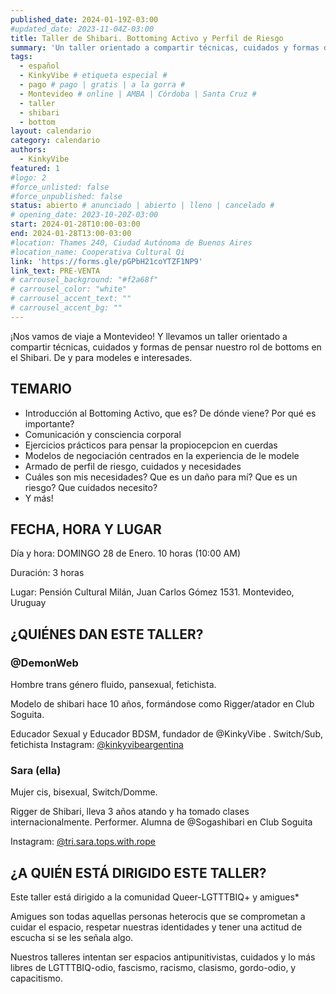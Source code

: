 ```yaml
---
published_date: 2024-01-19Z-03:00
#updated_date: 2023-11-04Z-03:00
title: Taller de Shibari. Bottoming Activo y Perfil de Riesgo
summary: 'Un taller orientado a compartir técnicas, cuidados y formas de pensar nuestro rol de bottoms en el Shibari. De y para modeles e interesades.'
tags:
  - español
  - KinkyVibe # etiqueta especial #
  - pago # pago | gratis | a la gorra #
  - Montevideo # online | AMBA | Córdoba | Santa Cruz #
  - taller
  - shibari
  - bottom
layout: calendario
category: calendario
authors:
  - KinkyVibe
featured: 1
#logo: 2
#force_unlisted: false
#force_unpublished: false
status: abierto # anunciado | abierto | lleno | cancelado #
# opening_date: 2023-10-20Z-03:00
start: 2024-01-28T10:00-03:00
end: 2024-01-28T13:00-03:00
#location: Thames 240, Ciudad Autónoma de Buenos Aires
#location_name: Cooperativa Cultural Qi
link: 'https://forms.gle/pGPbH21coYTZF1NP9'
link_text: PRE-VENTA
# carrousel_background: "#f2a68f"
# carrousel_color: "white"
# carrousel_accent_text: ""
# carrousel_accent_bg: ""
---
```


¡Nos vamos de viaje a Montevideo! Y llevamos un taller orientado a compartir técnicas, cuidados y formas de pensar nuestro rol de bottoms en el Shibari. De y para modeles e interesades.

## TEMARIO

- Introducción al Bottoming Activo, que es? De dónde viene? Por qué es importante?
- Comunicación y consciencia corporal
- Ejercicios prácticos para pensar la propiocepcion en cuerdas
- Modelos de negociación centrados en la experiencia de le modele
- Armado de perfil de riesgo, cuidados y necesidades
- Cuáles son mis necesidades? Que es un daño para mí? Que es un riesgo? Que cuidados necesito?
- Y más!

## FECHA, HORA Y LUGAR

Día y hora: DOMINGO 28 de Enero. 10 horas (10:00 AM)

Duración: 3 horas

Lugar: Pensión Cultural Milán, Juan Carlos Gómez 1531. Montevideo, Uruguay

## ¿QUIÉNES DAN ESTE TALLER?

### @DemonWeb

Hombre trans género fluido, pansexual, fetichista.

Modelo de shibari hace 10 años, formándose como Rigger/atador en Club Soguita. 

Educador Sexual y Educador BDSM, fundador de @KinkyVibe .
Switch/Sub, fetichista
Instagram: [\@kinkyvibeargentina](https://www.instagram.com/kinkyvibeargentina/)

### Sara (ella)
Mujer cis, bisexual, Switch/Domme.  

Rigger de Shibari, lleva 3 años atando y ha tomado clases internacionalmente. Performer. Alumna de @Sogashibari en Club Soguita

Instagram: [\@tri.sara.tops.with.rope](https://www.instagram.com/tri.sara.tops.with.rope/)

## ¿A QUIÉN ESTÁ DIRIGIDO ESTE TALLER?

Este taller está dirigido a la comunidad Queer-LGTTTBIQ+ y amigues\*

Amigues son todas aquellas personas heterocis que se comprometan a cuidar el espacio, respetar nuestras identidades y tener una actitud de escucha si se les señala algo.

Nuestros talleres intentan ser espacios antipunitivistas, cuidados y lo más libres de LGTTTBIQ-odio, fascismo, racismo, clasismo, gordo-odio, y capacitismo.
